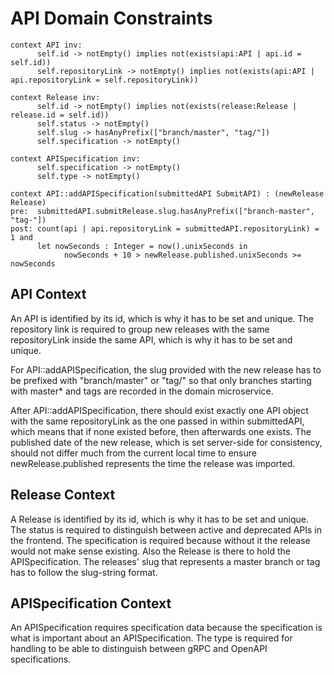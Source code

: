 # **API** Domain Constraints 

```
context API inv:
      self.id -> notEmpty() implies not(exists(api:API | api.id = self.id))
      self.repositoryLink -> notEmpty() implies not(exists(api:API | api.repositoryLink = self.repositoryLink))

context Release inv:
      self.id -> notEmpty() implies not(exists(release:Release | release.id = self.id))
      self.status -> notEmpty()
      self.slug -> hasAnyPrefix(["branch/master", "tag/"])
      self.specification -> notEmpty()

context APISpecification inv:
      self.specification -> notEmpty()
      self.type -> notEmpty()

context API::addAPISpecification(submittedAPI SubmitAPI) : (newRelease Release)
pre:  submittedAPI.submitRelease.slug.hasAnyPrefix(["branch-master", "tag-"])
post: count(api | api.repositoryLink = submittedAPI.repositoryLink) = 1 and
      let nowSeconds : Integer = now().unixSeconds in
            nowSeconds + 10 > newRelease.published.unixSeconds >= nowSeconds
```

## API Context

An API is identified by its id, which is why it has to be set and unique. The repository link is required to group new releases with the same repositoryLink inside the same API, which is why it has to be set and unique.

For API::addAPISpecification, the slug provided with the new release has to be prefixed with "branch/master" or "tag/" so that only branches starting with master* and tags are recorded in the domain microservice.

After API::addAPISpecification, there should exist exactly one API object with the same repositoryLink as the one passed in within submittedAPI, which means that if none existed before, then afterwards one exists. The published date of the new release, which is set server-side for consistency, should not differ much from the current local time to ensure newRelease.published represents the time the release was imported.

## Release Context

A Release is identified by its id, which is why it has to be set and unique. The status is required to distinguish between active and deprecated APIs in the frontend. The specification is required because without it the release would not make sense existing. Also the Release is there to hold the APISpecification. The releases' slug that represents a master branch or tag has to follow the slug-string format.

## APISpecification Context

An APISpecification requires specification data because the specification is what is important about an APISpecification. The type is required for handling to be able to distinguish between gRPC and OpenAPI specifications.
